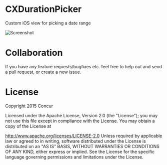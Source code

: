 # CXDurationPicker
Custom iOS view for picking a date range

![Screenshot](https://raw.github.com/concurlabs/CXDurationPicker/master/Screenshots/Screnshot1.png)

# Collaboration
If you have any feature requests/bugfixes etc. feel free to help out and send a pull request, or create a new issue.

# License

Copyright 2015 Concur

Licensed under the Apache License, Version 2.0 (the "License"); you may not use this file except in compliance with the License. You may obtain a copy of the License at

http://www.apache.org/licenses/LICENSE-2.0
Unless required by applicable law or agreed to in writing, software distributed under the License is distributed on an "AS IS" BASIS, WITHOUT WARRANTIES OR CONDITIONS OF ANY KIND, either express or implied. See the License for the specific language governing permissions and limitations under the License.
